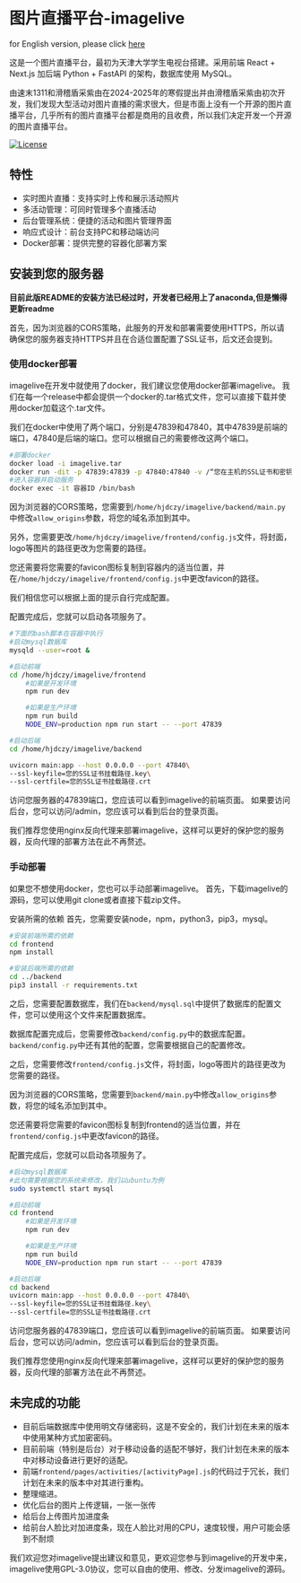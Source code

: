 # 图片直播平台-imagelive

for English version, please click [here](README_en.md)

这是一个图片直播平台，最初为天津大学学生电视台搭建。采用前端 React + Next.js 加后端 Python + FastAPI 的架构，数据库使用 MySQL。

由速末1311和滑稽盾采紫由在2024-2025年的寒假提出并由滑稽盾采紫由初次开发，我们发现大型活动对图片直播的需求很大，但是市面上没有一个开源的图片直播平台，几乎所有的图片直播平台都是商用的且收费，所以我们决定开发一个开源的图片直播平台。

[![License](https://img.shields.io/badge/license-GPL--3.0-blue.svg)](LICENSE)


## 特性
- 实时图片直播：支持实时上传和展示活动照片
- 多活动管理：可同时管理多个直播活动
- 后台管理系统：便捷的活动和图片管理界面
- 响应式设计：前台支持PC和移动端访问
- Docker部署：提供完整的容器化部署方案

## 安装到您的服务器

**目前此版README的安装方法已经过时，开发者已经用上了anaconda,但是懒得更新readme**

首先，因为浏览器的CORS策略，此服务的开发和部署需要使用HTTPS，所以请确保您的服务器支持HTTPS并且在合适位置配置了SSL证书，后文还会提到。

### 使用docker部署
imagelive在开发中就使用了docker，我们建议您使用docker部署imagelive。
我们在每一个release中都会提供一个docker的.tar格式文件，您可以直接下载并使用docker加载这个.tar文件。

我们在docker中使用了两个端口，分别是47839和47840，其中47839是前端的端口，47840是后端的端口。您可以根据自己的需要修改这两个端口。

```bash
#部署docker
docker load -i imagelive.tar
docker run -dit -p 47839:47839 -p 47840:47840 -v /“您在主机的SSL证书和密钥路径”:/certs -v imagelive:lastest
#进入容器并启动服务
docker exec -it 容器ID /bin/bash

```
因为浏览器的CORS策略，您需要到`/home/hjdczy/imagelive/backend/main.py`中修改`allow_origins`参数，将您的域名添加到其中。

另外，您需要更改`/home/hjdczy/imagelive/frontend/config.js`文件，将封面，logo等图片的路径更改为您需要的路径。

您还需要将您需要的favicon图标复制到容器内的适当位置，并在`/home/hjdczy/imagelive/frontend/config.js`中更改favicon的路径。

我们相信您可以根据上面的提示自行完成配置。

配置完成后，您就可以启动各项服务了。

```bash
#下面的bash脚本在容器中执行
#启动mysql数据库
mysqld --user=root &

#启动前端
cd /home/hjdczy/imagelive/frontend
    #如果是开发环境
    npm run dev

    #如果是生产环境
    npm run build
    NODE_ENV=production npm run start -- --port 47839

#启动后端
cd /home/hjdczy/imagelive/backend

uvicorn main:app --host 0.0.0.0 --port 47840\
--ssl-keyfile=您的SSL证书挂载路径.key\
--ssl-certfile=您的SSL证书挂载路径.crt

```

访问您服务器的47839端口，您应该可以看到imagelive的前端页面。
如果要访问后台，您可以访问/admin，您应该可以看到后台的登录页面。

我们推荐您使用nginx反向代理来部署imagelive，这样可以更好的保护您的服务器，反向代理的部署方法在此不再赘述。

### 手动部署
如果您不想使用docker，您也可以手动部署imagelive。
首先，下载imagelive的源码，您可以使用git clone或者直接下载zip文件。

安装所需的依赖
首先，您需要安装node，npm，python3，pip3，mysql。

```bash
#安装前端所需的依赖
cd frontend
npm install

#安装后端所需的依赖
cd ../backend
pip3 install -r requirements.txt
```
之后，您需要配置数据库，我们在`backend/mysql.sql`中提供了数据库的配置文件，您可以使用这个文件来配置数据库。

数据库配置完成后，您需要修改`backend/config.py`中的数据库配置。
`backend/config.py`中还有其他的配置，您需要根据自己的配置修改。

之后，您需要修改`frontend/config.js`文件，将封面，logo等图片的路径更改为您需要的路径。

因为浏览器的CORS策略，您需要到`backend/main.py`中修改`allow_origins`参数，将您的域名添加到其中。

您还需要将您需要的favicon图标复制到frontend的适当位置，并在`frontend/config.js`中更改favicon的路径。

配置完成后，您就可以启动各项服务了。

```bash
#启动mysql数据库
#此句需要根据您的系统来修改，我们以ubuntu为例
sudo systemctl start mysql

#启动前端
cd frontend
    #如果是开发环境
    npm run dev

    #如果是生产环境
    npm run build
    NODE_ENV=production npm run start -- --port 47839

#启动后端
cd backend
uvicorn main:app --host 0.0.0.0 --port 47840\
--ssl-keyfile=您的SSL证书挂载路径.key\
--ssl-certfile=您的SSL证书挂载路径.crt

```

访问您服务器的47839端口，您应该可以看到imagelive的前端页面。
如果要访问后台，您可以访问/admin，您应该可以看到后台的登录页面。

我们推荐您使用nginx反向代理来部署imagelive，这样可以更好的保护您的服务器，反向代理的部署方法在此不再赘述。

## 未完成的功能
- 目前后端数据库中使用明文存储密码，这是不安全的，我们计划在未来的版本中使用某种方式加密密码。
- 目前前端（特别是后台）对于移动设备的适配不够好，我们计划在未来的版本中对移动设备进行更好的适配。
- 前端`frontend/pages/activities/[activityPage].js`的代码过于冗长，我们计划在未来的版本中对其进行重构。
- 整理缩进。
- 优化后台的图片上传逻辑，一张一张传
- 给后台上传图片加进度条
- 给前台人脸比对加进度条，现在人脸比对用的CPU，速度较慢，用户可能会感到不耐烦

我们欢迎您对imagelive提出建议和意见，更欢迎您参与到imagelive的开发中来，imagelive使用GPL-3.0协议，您可以自由的使用、修改、分发imagelive的源码。